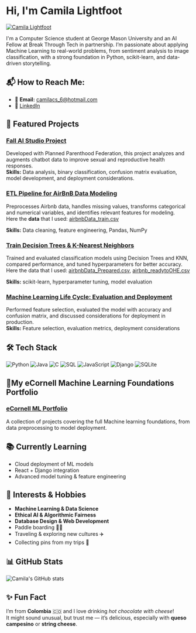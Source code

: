 # Hi, I'm Camila Lightfoot
[![Camila Lightfoot](https://img.shields.io/badge/Camila%20Lightfoot-blue?style=for-the-badge&logo=linkedin&logoColor=white)](https://www.linkedin.com/in/camilalightfoot/)

I'm a Computer Science student at George Mason University and an AI Fellow at Break Through Tech in partnership.
I’m passionate about applying Machine Learning to real-world problems, from sentiment analysis to image classification, with a strong foundation in Python, scikit-learn, and data-driven storytelling.

## 📬 How to Reach Me:
- 📧 **Email:** [camilacs_6@hotmail.com](mailto:camilacs_6@hotmail.com)  
- 💼 [LinkedIn](https://www.linkedin.com/in/camila-lightfoot)


## 📂 Featured Projects

### [Fall AI Studio Project](https://github.com/CamilaLightfoot/Fall-AI-Studio)
Developed with Planned Parenthood Federation, this project analyzes and augments chatbot data to improve sexual and reproductive health responses.  
**Skills:** Data analysis, binary classification, confusion matrix evaluation, model development, and deployment considerations.

### [ETL Pipeline for AirBnB Data Modeling](https://github.com/CamilaLightfoot/ML-Life-Cycle-Data-Understanding-and-Data-Preparation)
Preprocesses Airbnb data, handles missing values, transforms categorical and numerical variables, and identifies relevant features for modeling.  
Here the **data** that I used: [airbnbData_train.csv](https://github.com/CamilaLightfoot/ML-LifeCycle-Data-Preparation-for-Modeling/blob/main/Database/airbnbData_train.csv)

**Skills:** Data cleaning, feature engineering, Pandas, NumPy  

### [Train Decision Trees & K-Nearest Neighbors](https://github.com/CamilaLightfoot/ML-Life-Cycle-Modeling)
Trained and evaluated classification models using Decision Trees and KNN, compared performance, and tuned hyperparameters for better accuracy.  
Here the data that I used: [airbnbData_Prepared.csv](https://github.com/CamilaLightfoot/ML-Life-Cycle-Modeling/blob/main/Database/airbnbData_Prepared.csv), [airbnb_readytoOHE.csv](https://github.com/CamilaLightfoot/ML-Life-Cycle-Modeling/blob/main/Database/airbnb_readytoOHE.csv)

**Skills:** scikit-learn, hyperparameter tuning, model evaluation  


### [Machine Learning Life Cycle: Evaluation and Deployment](https://github.com/CamilaLightfoot/Machine-Learning-Life-Cycle-Evaluation-and-Deployment)
Performed feature selection, evaluated the model with accuracy and confusion matrix, and discussed considerations for deployment in production.  
**Skills:** Feature selection, evaluation metrics, deployment considerations  

## 🛠 Tech Stack
![Python](https://img.shields.io/badge/Python-3776AB?style=for-the-badge&logo=python&logoColor=white)
![Java](https://img.shields.io/badge/Java-007396?style=for-the-badge&logo=java&logoColor=white)
![C](https://img.shields.io/badge/C-00599C?style=for-the-badge&logo=c&logoColor=white)
![SQL](https://img.shields.io/badge/SQL-4479A1?style=for-the-badge&logo=postgresql&logoColor=white)
![JavaScript](https://img.shields.io/badge/JavaScript-F7DF1E?style=for-the-badge&logo=javascript&logoColor=black)
![Django](https://img.shields.io/badge/Django-092E20?style=for-the-badge&logo=django&logoColor=white)
![SQLite](https://img.shields.io/badge/SQLite-003B57?style=for-the-badge&logo=sqlite&logoColor=white)

## 📂My eCornell Machine Learning Foundations Portfolio
### [eCornell ML Portfolio](https://github.com/CamilaLightfoot/My-eCornell-Portfolio-ML-lifecycle-projects)
A collection of projects covering the full Machine learning foundations, from data preprocessing to model deployment.

## 📚 Currently Learning
- Cloud deployment of ML models  
- React + Django integration  
- Advanced model tuning & feature engineering  

## 🎯 Interests & Hobbies
- **Machine Learning & Data Science**  
- **Ethical AI & Algorithmic Fairness**  
- **Database Design & Web Development**  
- Paddle boarding 🏄‍♀️  
- Traveling & exploring new cultures ✈️  
- Collecting pins from my trips 📍  

## 📊 GitHub Stats
![Camila's GitHub stats](https://github-readme-stats.vercel.app/api?username=CamilaLightfoot&show_icons=true&theme=default)

## ✨ Fun Fact
I’m from **Colombia** 🇨🇴 and I love drinking *hot chocolate with cheese*!  
It might sound unusual, but trust me — it’s delicious, especially with **queso campesino** or **string cheese**.

